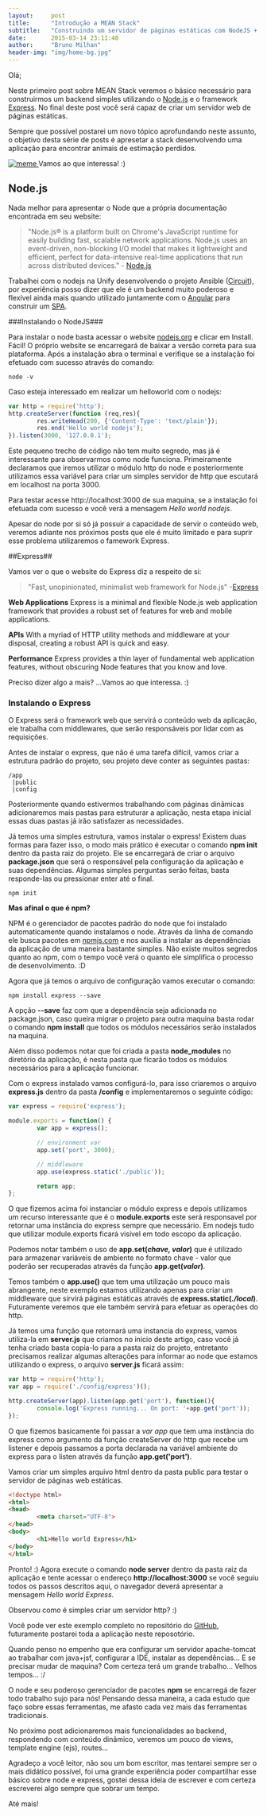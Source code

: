 ```yaml
---
layout:     post
title:      "Introdução a MEAN Stack"
subtitle:   "Construindo um servidor de páginas estáticas com NodeJS + Express"
date:       2015-03-14 23:11:48
author:     "Bruno Milhan"
header-img: "img/home-bg.jpg"
---
```


Olá;

Neste primeiro post sobre MEAN Stack veremos o básico necessário para construirmos um backend simples utilizando o [Node.js](https://nodejs.org/)  e o framework [Express](http://expressjs.com/). No final deste post você será capaz de criar um servidor web de páginas estáticas.

Sempre que possível postarei um novo tópico aprofundando neste assunto, o objetivo desta série de posts é apresetar a stack desenvolvendo uma aplicação para encontrar animais de estimação perdidos.

<a href="#">
    <img src="{{ site.baseurl }}/img/shutup-meme.jpg" alt="meme">
</a>
Vamos ao que interessa! :)


## Node.js ##

 Nada melhor para apresentar o Node que a própria documentação encontrada em seu website:

> "Node.js® is a platform built on Chrome's JavaScript runtime for easily building fast, scalable network applications. Node.js uses an event-driven, non-blocking I/O model that makes it lightweight and efficient, perfect for data-intensive real-time applications that run across distributed devices." - [Node.js](https://nodejs.org/) 

Trabalhei com o nodejs na Unify desenvolvendo o projeto Ansible ([Circuit](https://www.yourcircuit.com/)), por experiência posso dizer que ele é um backend muito poderoso e flexível ainda mais quando utilizado juntamente com o [Angular](https://angularjs.org/) para construir um [SPA](http://en.wikipedia.org/wiki/Single-page_application).

###Instalando o NodeJS###

Para instalar o node basta acessar o website [nodejs.org](https://nodejs.org/) e clicar em Install. Fácil! O próprio website se encarregará de baixar a versão correta para sua plataforma. Após a instalação abra o terminal e verifique se a instalação foi efetuado com sucesso através do comando:

    node -v

Caso esteja interessado em realizar um helloworld com o nodejs:

```javascript
var http = require('http');
http.createServer(function (req,res){
        res.writeHead(200, {'Content-Type': 'text/plain'});
        res.end('Hello world nodejs');
}).listen(3000, '127.0.0.1');
```

Este pequeno trecho de código não tem muito segredo, mas já é interessante para observarmos como node funciona.
Primeiramente declaramos que iremos utilizar o módulo http do node e posteriormente utilizamos essa variável para criar um simples servidor de http que escutará em localhost na porta 3000.

Para testar acesse http://localhost:3000 de sua maquina, se a instalação foi efetuada com sucesso e você verá a mensagem *Hello world nodejs*.

Apesar do node por si só já possuir a capacidade de servir o conteúdo web, veremos adiante nos próximos posts que ele é muito limitado e para suprir esse problema utilizaremos o famework Express.

##Express##

Vamos ver o que o website do Express diz a respeito de si:

> "Fast, unopinionated, minimalist web framework for Node.js" -[Express](http://expressjs.com/)
>
**Web Applications**
Express is a minimal and flexible Node.js web application framework that provides a robust set of features for web and mobile applications.
>
**APIs**
With a myriad of HTTP utility methods and middleware at your disposal, creating a robust API is quick and easy.
>
**Performance**
Express provides a thin layer of fundamental web application features, without obscuring Node features that you know and love.

Preciso dizer algo a mais?  ...Vamos ao que interessa. :)

### Instalando o Express ###

O Express será o framework web que servirá o conteúdo web da aplicação, ele trabalha com middlewares, que serão responsáveis por lidar com as requisições.

Antes de instalar o express, que não é uma tarefa difícil, vamos criar a estrutura padrão do projeto, seu projeto deve conter as seguintes pastas:

    /app
     |public
     |config   
     

Posteriormente quando estivermos trabalhando com páginas dinâmicas adicionaremos mais pastas para estruturar a aplicação, nesta etapa inicial essas duas pastas já irão satisfazer as necessidades. 

Já temos uma simples estrutura, vamos instalar o express! Existem duas formas para fazer isso, o modo mais prático é executar o comando **npm init** dentro da pasta raiz do projeto. Ele se encarregará de criar o arquivo **package.json** que será o responsável pela configuração da aplicação e suas dependências. Algumas simples perguntas serão feitas, basta responde-las ou pressionar enter até o final.

    npm init

**Mas afinal o que é npm?**

NPM é o gerenciador de pacotes padrão do node que foi instalado automaticamente quando instalamos o node. Através da linha de comando ele busca pacotes em [npmjs.com](https://www.npmjs.com/) e nos auxilia a instalar as dependências da aplicação de uma maneira bastante simples.
Não existe muitos segredos quanto ao npm, com o tempo você verá o quanto ele simplifica o processo de desenvolvimento. :D

Agora que já temos o arquivo de configuração vamos executar o comando:

    npm install express --save

A opção **--save** faz com que a dependência seja adicionada no package.json, caso queira migrar o projeto para outra maquina basta rodar o comando **npm install** que todos os módulos necessários serão instalados na maquina.

Além disso podemos notar que foi criada a pasta **node_modules** no diretório da aplicação, é nesta pasta que ficarão todos os módulos necessários para a aplicação funcionar.

Com o express instalado vamos configurá-lo, para isso criaremos o arquivo **express.js** dentro da pasta **/config** e implementaremos o seguinte código:

```javascript
var express = require('express');

module.exports = function() {
        var app = express();

        // environment var
        app.set('port', 3000);

        // middleware
        app.use(express.static('./public'));

        return app;
};
```

O que fizemos acima foi instanciar o módulo express e depois utilizamos um recurso interessante que é o **module.exports** este será responsavel por retornar uma instância do express sempre que necessário.
Em nodejs tudo que utilizar module.exports ficará visível em todo escopo da aplicação.

Podemos notar também o uso de **app.set(*chave, valor*)**  que é utilizado para armazenar variáveis de ambiente no formato chave - valor que poderão ser recuperadas através da função **app.get(*valor*)**. 

Temos também o **app.use()** que tem uma utilização um pouco mais abrangente, neste exemplo estamos utilizando apenas para criar um middleware que sirvirá páginas estáticas através de **express.static(*./local*)**. Futuramente veremos que ele também servirá para efetuar as operações do http.

Já temos uma função que retornará uma instancia do express, vamos utiliza-la em **server.js** que criamos no inicio deste artigo, caso você já tenha criado basta copia-lo para a pasta raiz do projeto, entretanto precisamos realizar algumas alterações para informar ao node que estamos utilizando o express, o arquivo **server.js** ficará assim:


```javascript
var http = require('http');
var app = require('./config/express')();

http.createServer(app).listen(app.get('port'), function(){
        console.log('Express running... On port: '+app.get('port'));
});
```

O que fizemos basicamente foi passar a *var app* que tem uma instância do express como argumento da função createServer do http que recebe um listener e depois passamos a porta declarada na variável ambiente do express para o listen através da função **app.get('port')**.

Vamos criar um simples arquivo html dentro da pasta public para testar o servidor de páginas web estáticas.

```html
<!doctype html>
<html>
<head>
        <meta charset="UTF-8">
</head>
<body>
        <h1>Hello world Express</h1>
</body>
</html>
```

Pronto! :) Agora execute o comando **node server** dentro da pasta raiz da aplicação e tente acessar o endereço **http://localhost:3000** se você seguiu todos os passos descritos aqui, o navegador deverá apresentar a mensagem *Hello world Express*.

Observou como é simples criar um servidor http? :)

Você pode ver este exemplo completo no repositório do [GitHub](https://github.com/brunomilhan/example-express-node), futuramente postarei toda a aplicação neste reposotório. 

Quando penso no empenho que era configurar um servidor apache-tomcat ao trabalhar com java+jsf, configurar a IDE, instalar as dependências... E se precisar mudar de maquina? Com certeza terá um grande trabalho... Velhos tempos... :/

O node e seu poderoso gerenciador de pacotes **npm** se encarregá de fazer todo trabalho sujo para nós! Pensando dessa maneira, a cada estudo que faço sobre essas ferramentas, me afasto cada vez mais das ferramentas tradicionais.

No próximo post adicionaremos mais funcionalidades ao backend, respondendo com conteúdo dinâmico, veremos um pouco de views, template engine (ejs), routes...

Agradeço a você leitor, não sou um bom escritor, mas tentarei sempre ser o mais didático possível, foi uma grande experiência poder compartilhar esse básico sobre node e express, gostei dessa ideia de escrever e com certeza escreverei algo sempre que sobrar um tempo.

Até mais!